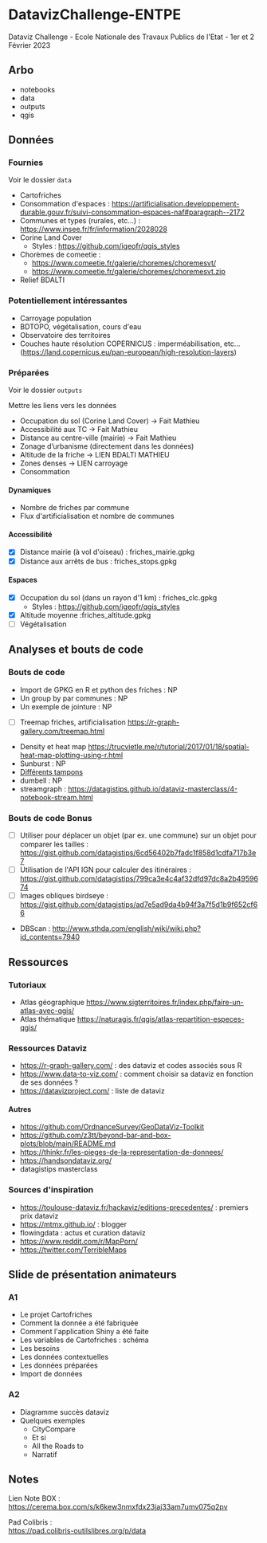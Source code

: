 # DatavizChallenge-ENTPE
Dataviz Challenge - Ecole Nationale des Travaux Publics de l'Etat - 1er et 2 Février 2023

## Arbo

- notebooks
- data
- outputs
- qgis

## Données
### Fournies
Voir le dossier `data`

- Cartofriches
- Consommation d'espaces : https://artificialisation.developpement-durable.gouv.fr/suivi-consommation-espaces-naf#paragraph--2172
- Communes et types (rurales, etc...) : https://www.insee.fr/fr/information/2028028
- Corine Land Cover
	- Styles : https://github.com/igeofr/qgis_styles
- Chorèmes de comeetie :
	- https://www.comeetie.fr/galerie/choremes/choremesvt/
	- https://www.comeetie.fr/galerie/choremes/choremesvt.zip
- Relief BDALTI

### Potentiellement intéressantes
- Carroyage population
- BDTOPO, végétalisation, cours d'eau
- Observatoire des territoires
- Couches haute résolution COPERNICUS : imperméabilisation, etc... (https://land.copernicus.eu/pan-european/high-resolution-layers)

### Préparées
Voir le dossier `outputs`

Mettre les liens vers les données

- Occupation du sol (Corine Land Cover) → Fait Mathieu
- Accessibilité aux TC  → Fait Mathieu
- Distance au centre-ville (mairie)  → Fait Mathieu
- Zonage d’urbanisme (directement dans les données)
- Altitude de la friche → LIEN BDALTI MATHIEU
- Zones denses → LIEN carroyage
- Consommation 


#### Dynamiques
- Nombre de friches par commune
- Flux d'artificialisation et nombre de communes

#### Accessibilité
- [x] Distance mairie (à vol d'oiseau) : friches_mairie.gpkg
- [x] Distance aux arrêts de bus : friches_stops.gpkg

#### Espaces
- [x] Occupation du sol (dans un rayon d'1 km) : friches_clc.gpkg
	- Styles : https://github.com/igeofr/qgis_styles
- [x] Altitude moyenne :friches_altitude.gpkg
- [ ] Végétalisation

## Analyses et bouts de code
<!--
### Analyses
- Pollution des sols
- Constructibilité
- Ancienne activité
- Type de commune
- Plus grosse densité de friches ? Sur une surface de ...
- Noms de friches et histoire wikipédia wikidata sparql
- Histoire de friche
- Dates de cessation d'activité et de commencement
- Reconversion de friches
-->

### Bouts de code
- Import de GPKG en R et python des friches : NP
- Un group by par communes : NP
- Un exemple de jointure : NP
- [ ] Treemap friches, artificialisation https://r-graph-gallery.com/treemap.html
- Density et heat map https://trucvietle.me/r/tutorial/2017/01/18/spatial-heat-map-plotting-using-r.html
- Sunburst : NP
- [Différents tampons](notebooks/11_Tampons.Rmd)
- dumbell : NP
- streamgraph : https://datagistips.github.io/dataviz-masterclass/4-notebook-stream.html

### Bouts de code Bonus
- [ ] Utiliser pour déplacer un objet (par ex. une commune) sur un objet pour comparer les tailles : https://gist.github.com/datagistips/6cd56402b7fadc1f858d1cdfa717b3e7
- [ ] Utilisation de l'API IGN pour calculer des itinéraires : https://gist.github.com/datagistips/799ca3e4c4af32dfd97dc8a2b4959674
- [ ] Images obliques birdseye : https://gist.github.com/datagistips/ad7e5ad9da4b94f3a7f5d1b9f652cf66
- DBScan : http://www.sthda.com/english/wiki/wiki.php?id_contents=7940

## Ressources
### Tutoriaux
- Atlas géographique https://www.sigterritoires.fr/index.php/faire-un-atlas-avec-qgis/
- Atlas thématique https://naturagis.fr/qgis/atlas-repartition-especes-qgis/

### Ressources Dataviz
- https://r-graph-gallery.com/ : des dataviz et codes associés sous R
- https://www.data-to-viz.com/ : comment choisir sa dataviz en fonction de ses données ?
- https://datavizproject.com/ : liste de dataviz

#### Autres
- https://github.com/OrdnanceSurvey/GeoDataViz-Toolkit
- https://github.com/z3tt/beyond-bar-and-box-plots/blob/main/README.md
- https://thinkr.fr/les-pieges-de-la-representation-de-donnees/
- https://handsondataviz.org/
- datagistips masterclass

### Sources d'inspiration
- https://toulouse-dataviz.fr/hackaviz/editions-precedentes/ : premiers prix dataviz
- https://mtmx.github.io/ : blogger
- flowingdata : actus et curation dataviz
- https://www.reddit.com/r/MapPorn/
- https://twitter.com/TerribleMaps

## Slide de présentation animateurs
### A1
- Le projet Cartofriches
- Comment la donnée a été fabriquée
- Comment l'application Shiny a été faite
- Les variables de Cartofriches : schéma
- Les besoins
- Les données contextuelles
- Les données préparées
- Import de données

### A2
- Diagramme succès dataviz
- Quelques exemples
	- CityCompare
	- Et si
	- All the Roads to
	- Narratif

## Notes
Lien Note BOX :  
https://cerema.box.com/s/k6kew3nmxfdx23iaj33am7umv075q2pv

Pad Colibris :  
https://pad.colibris-outilslibres.org/p/data
